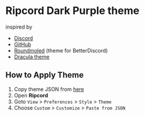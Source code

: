 # Ripcord Dark Purple theme
inspired by
- [Discord](https://discord.com/app)
- [GitHub](https://github.com/)
- [Roundmoled](https://betterdiscord.app/theme/Roundmoled) (theme for BetterDiscord)
- [Dracula theme](https://draculatheme.com/ripcord)

## How to Apply Theme
1. Copy theme JSON from [here](https://github.com/cool-dev-code/ripcord-discord-dark/)
2. Open **Ripcord**
3. Goto `View` > `Preferences` > `Style` > `Theme`
4. Choose `Custom` > `Customize` > `Paste from JSON`
